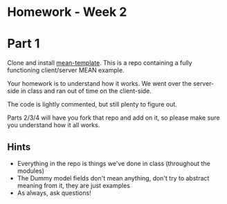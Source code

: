 # Homework - Week 2

# Part 1

Clone and install [mean-template](https://github.com/sergei202/mean-template).
This is a repo containing a fully functioning client/server MEAN example.

Your homework is to understand how it works.  We went over the server-side in class and ran out of time on the client-side.

The code is lightly commented, but still plenty to figure out.

Parts 2/3/4 will have you fork that repo and add on it, so please make sure you understand how it all works.

## Hints
- Everything in the repo is things we've done in class (throughout the modules)
- The Dummy model fields don't mean anything, don't try to abstract meaning from it, they are just examples
- As always, ask questions!
